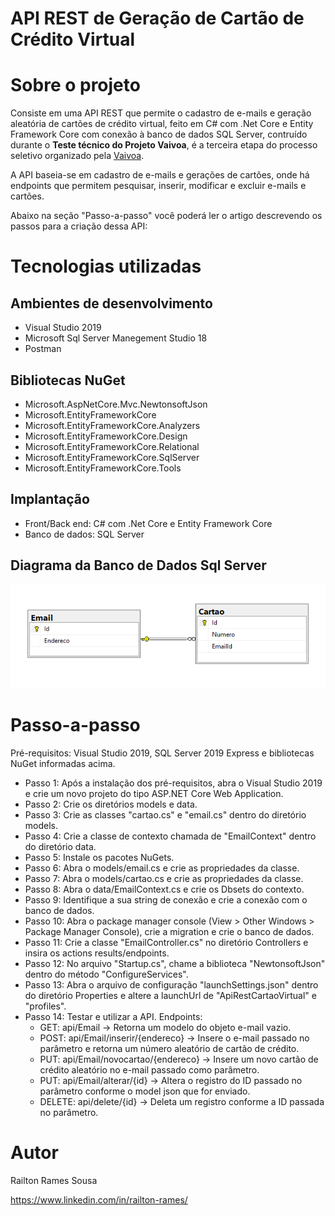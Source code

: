 # API REST de Geração de Cartão de Crédito Virtual

# Sobre o projeto

Consiste em uma API REST que permite o cadastro de e-mails e geração aleatória de cartões de crédito virtual, feito em C# com .Net Core e Entity Framework Core com conexão à banco de dados SQL Server, contruído durante o **Teste técnico do Projeto Vaivoa**, é a terceira etapa do processo seletivo organizado pela [Vaivoa](https://vaivoa.com "Site do Projeto").

A API baseia-se em cadastro de e-mails e gerações de cartões, onde há endpoints que permitem pesquisar, inserir, modificar e excluir e-mails e cartões.

Abaixo na seção "Passo-a-passo" você poderá ler o artigo descrevendo os passos para a criação dessa API:

# Tecnologias utilizadas
## Ambientes de desenvolvimento
- Visual Studio 2019
- Microsoft Sql Server Manegement Studio 18
- Postman
## Bibliotecas NuGet
- Microsoft.AspNetCore.Mvc.NewtonsoftJson
- Microsoft.EntityFrameworkCore
- Microsoft.EntityFrameworkCore.Analyzers
- Microsoft.EntityFrameworkCore.Design
- Microsoft.EntityFrameworkCore.Relational
- Microsoft.EntityFrameworkCore.SqlServer
- Microsoft.EntityFrameworkCore.Tools
## Implantação
- Front/Back end: C# com .Net Core e Entity Framework Core
- Banco de dados: SQL Server

## Diagrama da Banco de Dados Sql Server
![Diagrama BD](https://github.com/railtonrames/ApiRestCartaoVirtual/blob/master/Assets/Diagrama_CartaoVirtualApp.PNG)

# Passo-a-passo
Pré-requisitos: Visual Studio 2019, SQL Server 2019 Express e bibliotecas NuGet informadas acima.

- Passo 1: Após a instalação dos pré-requisitos, abra o Visual Studio 2019 e crie um novo projeto do tipo ASP.NET Core Web Application.
- Passo 2: Crie os diretórios models e data.
- Passo 3: Crie as classes "cartao.cs" e "email.cs" dentro do diretório models.
- Passo 4: Crie a classe de contexto chamada de "EmailContext" dentro do diretório data.
- Passo 5: Instale os pacotes NuGets.
- Passo 6: Abra o models/email.cs e crie as propriedades da classe.
- Passo 7: Abra o models/cartao.cs e crie as propriedades da classe.
- Passo 8: Abra o data/EmailContext.cs e crie os Dbsets do contexto.
- Passo 9: Identifique a sua string de conexão e crie a conexão com o banco de dados.
- Passo 10: Abra o package manager console (View > Other Windows > Package Manager Console), crie a migration e crie o banco de dados.
- Passo 11: Crie a classe "EmailController.cs" no diretório Controllers e insira os actions results/endpoints.
- Passo 12: No arquivo "Startup.cs", chame a biblioteca "NewtonsoftJson" dentro do método "ConfigureServices".
- Passo 13: Abra o arquivo de configuração "launchSettings.json" dentro do diretório Properties e altere a launchUrl de "ApiRestCartaoVirtual" e "profiles".
- Passo 14: Testar e utilizar a API. Endpoints:
  - GET: api/Email  -> Retorna um modelo do objeto e-mail vazio.
  - POST: api/Email/inserir/{endereco} -> Insere o e-mail passado no parâmetro e retorna um número aleatório de cartão de crédito.
  - PUT: api/Email/novocartao/{endereco} -> Insere um novo cartão de crédito aleatório no e-mail passado como parâmetro.
  - PUT: api/Email/alterar/{id} -> Altera o registro do ID passado no parâmetro conforme o model json que for enviado.
  - DELETE: api/delete/{id} -> Deleta um registro conforme a ID passada no parâmetro.

# Autor

Railton Rames Sousa

https://www.linkedin.com/in/railton-rames/
